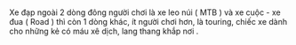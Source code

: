 # 




Xe đạp ngoài 2 dòng đông người chơi là xe leo núi ( MTB ) và xe cuộc - xe đua ( Road ) thì còn 1 dòng khác, ít người chơi hơn, là touring, chiếc xe dành cho những kẻ có máu xê dịch, lang thang khắp nơi .